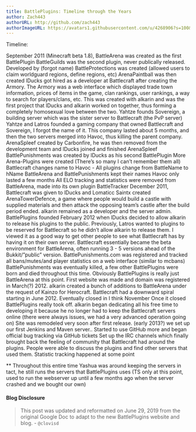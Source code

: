 ```yaml
---
title: BattlePlugins: Timeline through the Years
author: Zach443
authorURL: http://github.com/zach443
authorImageURL: https://avatars1.githubusercontent.com/u/4268906?s=100&v=4
---
```


Timeline:

September 2011 (Minecraft beta 1.8), BattleArena was created as the first BattlePlugin
BattleGuilds was the second plugin, never publically released. Developed by (forgot name)
BattleProtections was created (allowed users to claim worldguard regions, define regions, etc)
ArenaPaintball was then created
lDucks got hired as a developer at Battlecraft after creating the Armory. The Armory was a web interface which displayed trade town information, prices of items in the game, clan rankings, user rankings, a way to search for players/clans, etc. This was created with alkarin and was the first project that lDucks and alkarin worked on together, thus forming a completely homosexual love between the two.
Yahtze founds Sovereign, a building server which was the sister server to Battlecraft (the PvP server)
Yahtze and Latros founded a gaming company that owned Battlecraft and Sovereign, I forgot the name of it. This company lasted about 5 months, and then the two servers merged into Havoc, thus killing the parent company.
ArenaSpleef created by Carbonfire, he was then removed from the development team and lDucks joined and finished ArenaSpleef
BattlePunishments was created by lDucks as his second BattlePlugin
More Arena-Plugins were created (There’s so many I can’t remember them all)
Battlecraft changes name to Havoc - All plugins change from BattleName to hName
BattleArena and BattlePunishments kept their names
Havoc only lasted a few months
All ELO tracking and statistics were removed from BattleArena, made into its own plugin BattleTracker
December 2011, Battlecraft was given to lDucks and Lomaticc
Saintx created ArenaTowerDefence, a game where people would build a castle with supplied materials and then attack the opposing team’s castle after the build period ended.
alkarin remained as a developer and the server admin.
BattlePlugins founded February 2012 when lDucks decided to allow alkarin to release his plugins to the public. Previously, Latros wanted to plugins to be reserved for Battlecraft so he didn’t allow alkarin to release them. I viewed it as a good way to get other people to see what Battlecraft has by having it on their own server. Battlecraft essentially became the beta environment for BattleArena, often running 3 - 5 versions ahead of the Bukkit/”public” version.
BattlePunishments.com was registered and tracked all bans/mutes/and player statistics on a web interface (similar to mcbans)
BattlePunishments was eventually killed, a few other BattlePlugins were born and died throughout this time. Obviously BattlePlugins is really just BattleArena at this point.
First website was made and domain was registered in March(?) 2012.
alkarin created a bunch of additions to BattleArena under the request of Kainzo for Herocraft.
Battlecraft had a downward spiral starting in June 2012. Eventually closed in I think November
Once it closed BattlePlugins really took off. alkarin began dedicating all his free time to developing it because he no longer had to keep the Battlecraft servers online (there were always issues, we had a very advanced operation going on)
Site was remodeled very soon after first release.
(early 2013?) we set up our first Jenkins and Maven server.. Started to use GitHub more and began official bug tracking via GitHub tickets
Set up the IRC channels which finally brought back the feeling of community that Battlecraft had around the plugins. People were able to discuss the plugins and find other servers that used them.
Statistic tracking happened at some point

** Throughout this entire time Yashua was around keeping the servers in tact, he still runs the servers that BattlePlugins uses (TS only at this point, used to run the webserver up until a few months ago when the server crashed and we bought our own)


#### Blog Disclosure
> This post was updated and reformatted on June 29, 2019 from the original Google Doc to adapt to the new BattlePlugins website and blog. - `@clovisd`
